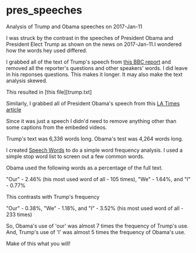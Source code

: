# pres_speeches
Analysis of Trump and Obama speeches on 2017-Jan-11

I was struck by the contrast in the speeches of President Obama and President Elect Trump as shown on the news on 2017-Jan-11.I wondered how the words hey used differed.

I grabbed all of the text of Trump's speech from [this BBC report](http://www.bbc.co.uk/news/world-us-canada-38536671) and removed all the reporter's questions and other speakers' words. I did leave in his reponses questions. This makes it longer. It may also make the text analysis skewed. 

This resulted in [this file][trump.txt]

Similarly, I grabbed all of President Obama's speech from this [LA Times article](http://www.latimes.com/politics/la-pol-obama-farewell-speech-transcript-20170110-story.html)

Since it was just a speech I didn'd need to remove anything other than some captions from the embeded videos.

Trump's text was 6,336 words long.
Obama's test was 4,264 words long. 

I created [Speech Words](speech_words.py) to do a simple word frequency analysis. I used a simple stop word list to screen out a few common words. 

Obama used the following words as a percentage of the full text.

"Our" - 2.46% (his most used word of all - 105 times), "We" - 1.64%, and "I" - 0.77%

This contrasts with Trump's frequency 

"Our" - 0.38%, "We" - 1.18%, and "I" - 3.52% (his most used word of all - 233 times)

So, Obama's use of 'our' was almost 7 times the frequency of Trump's use.
And, Trump's use of 'I' was almost 5 times the frequency of Obama's use.

Make of this what you will!